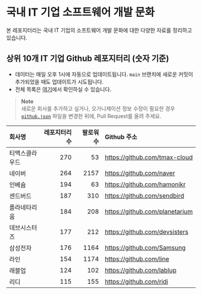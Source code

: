 # 국내 IT 기업 소프트웨어 개발 문화
본 레포지터리는 국내 IT 기업의 소프트웨어 개발 문화에 대한 다양한 자료를 정리하고 있습니다.

## 상위 10개 IT 기업 Github 레포지터리 (숫자 기준)

- 데이터는 매일 오후 1시에 자동으로 업데이트됩니다. `main` 브랜치에 새로운 커밋이 추가되었을 때도 업데이트가 시도됩니다.
- 전체 목록은 [여기](./github.md)에서 확인하실 수 있습니다.

> **Note**<br />
> 새로운 회사를 추가하고 싶거나, 오가니제이션 정보 수정이 필요한 경우 [`github.json`](./github.json) 파일을 변경한 뒤에, Pull Request를 올려 주세요.

<!-- MARKDOWN_TABLE(GITHUB): START -->

| **회사명** | **레포지터리 수** | **팔로워 수** | **Github 주소** |
|:---|---:|---:|:---|
| 티맥스클라우드 | 270 | 53 | https://github.com/tmax-cloud |
| 네이버 | 264 | 2157 | https://github.com/naver |
| 인베슘 | 194 | 63 | https://github.com/hamonikr |
| 센드버드 | 187 | 310 | https://github.com/sendbird |
| 플라네타리움 | 184 | 208 | https://github.com/planetarium |
| 데브시스터즈 | 177 | 212 | https://github.com/devsisters |
| 삼성전자 | 176 | 1164 | https://github.com/Samsung |
| 라인 | 154 | 1174 | https://github.com/line |
| 래블업 | 124 | 102 | https://github.com/lablup |
| 리디 | 115 | 155 | https://github.com/ridi |

<!-- MARKDOWN_TABLE(GITHUB): END -->
